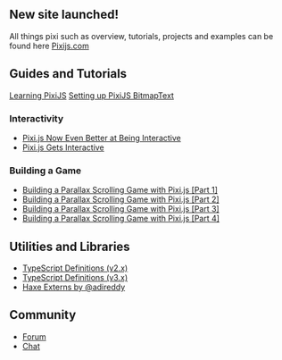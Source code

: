 ## New site launched!

All things pixi such as overview, tutorials, projects and examples can be found here [Pixijs.com](http://www.pixijs.com/)

## Guides and Tutorials

[Learning PixiJS](https://github.com/kittykatattack/learningPixi)
[Setting up PixiJS BitmapText](https://www.adammarcwilliams.co.uk/creating-bitmap-text-pixi/)

### Interactivity

- [Pixi.js Now Even Better at Being Interactive](http://www.goodboydigital.com/pixi-js-now-even-better-at-being-interactive/)
- [Pixi.js Gets Interactive](http://www.goodboydigital.com/pixi-js-gets-interactive/)

### Building a Game

- [Building a Parallax Scrolling Game with Pixi.js [Part 1]](http://www.yeahbutisitflash.com/?p=5226) 
- [Building a Parallax Scrolling Game with Pixi.js [Part 2]](http://www.yeahbutisitflash.com/?p=5666)
- [Building a Parallax Scrolling Game with Pixi.js [Part 3]](http://www.yeahbutisitflash.com/?p=6496)
- [Building a Parallax Scrolling Game with Pixi.js [Part 4]](http://www.yeahbutisitflash.com/?p=7046)

## Utilities and Libraries

- [TypeScript Definitions (v2.x)](https://github.com/pixijs/pixi-typescript/tree/v2.x)
- [TypeScript Definitions (v3.x)](https://github.com/pixijs/pixi-typescript)
- [Haxe Externs by @adireddy](https://github.com/pixijs/pixi-haxe)

## Community

- [Forum](http://www.html5gamedevs.com/forum/15-pixijs/)
- [Chat](https://gitter.im/GoodBoyDigital/pixi.js)
